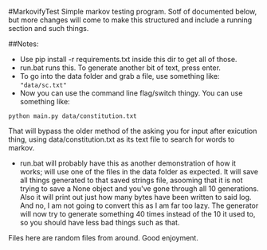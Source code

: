 #MarkovifyTest
Simple markov testing program. Sotf of documented below, but more changes will come to make this structured and include a running section and such things.

##Notes:
* Use pip install -r requirements.txt inside this dir to get all of those.
* run.bat runs this. To generate another bit of text, press enter.
* To go into the data folder and grab a file, use something like: ```"data/sc.txt"```
* Now you can use the command line flag/switch thingy. You can use something like:
```
python main.py data/constitution.txt
```
That will bypass the older method of the asking you for input after exicution thing, using data/constitution.txt as its text file to search for words to markov.
* run.bat will probably have this as another demonstration of how it works; will use one of the files in the data folder as expected.
It will save all things generated to that saved strings file, asooming that it is not trying to save a None object and you've gone through all 10 generations. Also it will print out just how many bytes have been written to said log. And no, I am not going to convert this as I am far too lazy.
The generator will now try to generate something 40 times instead of the 10 it used to, so you should have less bad things such as that.

Files here are random files from around.
Good enjoyment.

